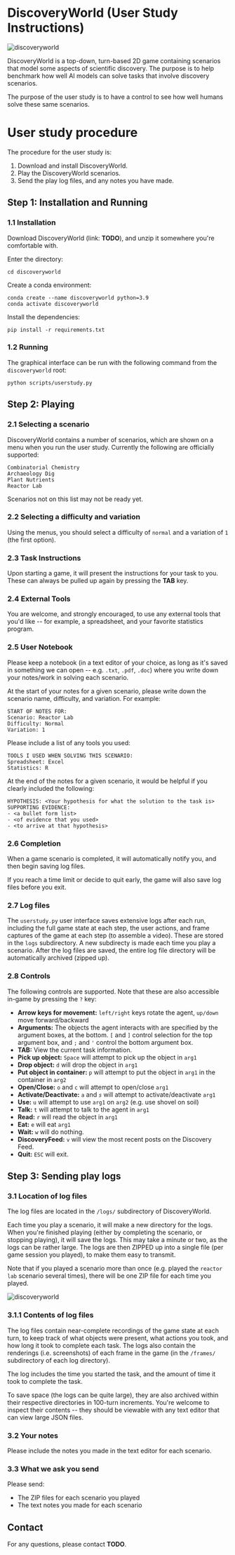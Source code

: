 # DiscoveryWorld (User Study Instructions)

![discoveryworld](doc/screenshot.png)

DiscoveryWorld is a top-down, turn-based 2D game containing scenarios that model some aspects of scientific discovery.  The purpose is to help benchmark how well AI models can solve tasks that involve discovery scenarios.

The purpose of the user study is to have a control to see how well humans solve these same scenarios.


# User study procedure

The procedure for the user study is: 
1. Download and install DiscoveryWorld.
2. Play the DiscoveryWorld scenarios.
3. Send the play log files, and any notes you have made. 


## Step 1: Installation and Running

### 1.1 Installation

Download DiscoveryWorld (link: **TODO**), and unzip it somewhere you're comfortable with. 

Enter the directory:
```
cd discoveryworld
```

Create a conda environment:
```
conda create --name discoveryworld python=3.9
conda activate discoveryworld
```

Install the dependencies:
```
pip install -r requirements.txt
```


### 1.2 Running

The graphical interface can be run with the following command from the `discoveryworld` root:
```
python scripts/userstudy.py
```

## Step 2: Playing

### 2.1 Selecting a scenario

DiscoveryWorld contains a number of scenarios, which are shown on a menu when you run the user study.  Currently the following are officially supported:
```
Combinatorial Chemistry
Archaeology Dig
Plant Nutrients
Reactor Lab
```

Scenarios not on this list may not be ready yet. 

### 2.2 Selecting a difficulty and variation

Using the menus, you should select a difficulty of `normal` and a variation of `1` (the first option). 

### 2.3 Task Instructions

Upon starting a game, it will present the instructions for your task to you.  These can always be pulled up again by pressing the **TAB** key. 

### 2.4 External Tools

You are welcome, and strongly encouraged, to use any external tools that you'd like -- for example, a spreadsheet, and your favorite statistics program.

### 2.5 User Notebook

Please keep a notebook (in a text editor of your choice, as long as it's saved in something we can open -- e.g. `.txt`, `.pdf`, `.doc`) where you write down your notes/work in solving each scenario. 

At the start of your notes for a given scenario, please write down the scenario name, difficulty, and variation.  For example:
```
START OF NOTES FOR:
Scenario: Reactor Lab
Difficulty: Normal
Variation: 1
```

Please include a list of any tools you used:
```
TOOLS I USED WHEN SOLVING THIS SCENARIO:
Spreadsheet: Excel
Statistics: R
```

At the end of the notes for a given scenario, it would be helpful if you clearly included the following:
```
HYPOTHESIS: <Your hypothesis for what the solution to the task is>
SUPPORTING EVIDENCE:
- <a bullet form list>
- <of evidence that you used>
- <to arrive at that hypothesis>
```


### 2.6 Completion

When a game scenario is completed, it will automatically notify you, and then begin saving log files. 

If you reach a time limit or decide to quit early, the game will also save log files before you exit. 

### 2.7 Log files

The `userstudy.py` user interface saves extensive logs after each run, including the full game state at each step, the user actions, and frame captures of the game at each step (to assemble a video).  These are stored in the `logs` subdirectory.  A new subdirecty is made each time you play a scenario.  After the log files are saved, the entire log file directory will be automatically archived (zipped up). 

### 2.8 Controls

The following controls are supported.  Note that these are also accessible in-game by pressing the `?` key:
* **Arrow keys for movement:** `left/right` keys rotate the agent, `up/down` move forward/backward
* **Arguments:** The objects the agent interacts with are specified by the argument boxes, at the bottom. `[` and `]` control selection for the top argument box, and `;` and `'` control the bottom argument box.
* **TAB:** View the current task information.
* **Pick up object:** `Space` will attempt to pick up the object in `arg1`
* **Drop object:** `d` will drop the object in `arg1`
* **Put object in container:** `p` will attempt to put the object in `arg1` in the container in `arg2`
* **Open/Close:** `o` and `c` will attempt to open/close `arg1`
* **Activate/Deactivate:** `a` and *`s`* will attempt to activate/deactivate `arg1`
* **Use:** `u` will attempt to use `arg1` on `arg2` (e.g. use shovel on soil)
* **Talk:** `t` will attempt to talk to the agent in `arg1`
* **Read:** `r` will read the object in `arg1`
* **Eat:** `e` will eat `arg1`
* **Wait:** `w` will do nothing.
* **DiscoveryFeed:** `v` will view the most recent posts on the Discovery Feed.
* **Quit:** `ESC` will exit.


## Step 3: Sending play logs

### 3.1 Location of log files

The log files are located in the `/logs/` subdirectory of DiscoveryWorld. 

Each time you play a scenario, it will make a new directory for the logs.  When you're finished playing (either by completing the scenario, or stopping playing), it will save the logs.  This may take a minute or two, as the logs can be rather large.  The logs are then ZIPPED up into a single file (per game session you played), to make them easy to transmit. 

Note that if you played a scenario more than once (e.g. played the `reactor lab` scenario several times), there will be one ZIP file for each time you played.

![discoveryworld](doc/logfiles.png)


### 3.1.1 Contents of log files
The log files contain near-complete recordings of the game state at each turn, to keep track of what objects were present, what actions you took, and how long it took to complete each task.  The logs also contain the renderings (i.e. screenshots) of each frame in the game (in the `/frames/` subdirectory of each log directory). 

The log includes the time you started the task, and the amount of time it took to complete the task.

To save space (the logs can be quite large), they are also archived within their respective directories in 100-turn increments.  You're welcome to inspect their contents -- they should be viewable with any text editor that can view large JSON files. 

### 3.2 Your notes

Please include the notes you made in the text editor for each scenario. 

### 3.3 What we ask you send

Please send: 
- The ZIP files for each scenario you played
- The text notes you made for each scenario

## Contact

For any questions, please contact **TODO**. 
